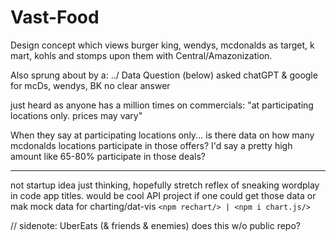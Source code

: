 # Vast-Food
Design concept which views burger king, wendys, mcdonalds as target, k mart, kohls and stomps upon them with Central/Amazonization. 

Also sprung about by a: ../ Data Question (below) asked chatGPT & google for mcDs, wendys, BK no clear answer 

just heard as anyone has a million times on commercials:
"at participating locations only. prices may vary"

When they say at participating locations only... is there data on how many mcdonalds locations 
participate in those offers?
I'd say a pretty high amount like 65-80% participate in those deals?

* * * * * * * * * * * * * * * * * * * * * * * * *
not startup idea just thinking, hopefully stretch reflex of sneaking wordplay in code app titles. 
would be cool API project if one could get those data or mak mock data for charting/dat-vis
`<npm rechart/> | <npm i chart.js/>`

// sidenote: 
UberEats (& friends & enemies) does this w/o public repo?
